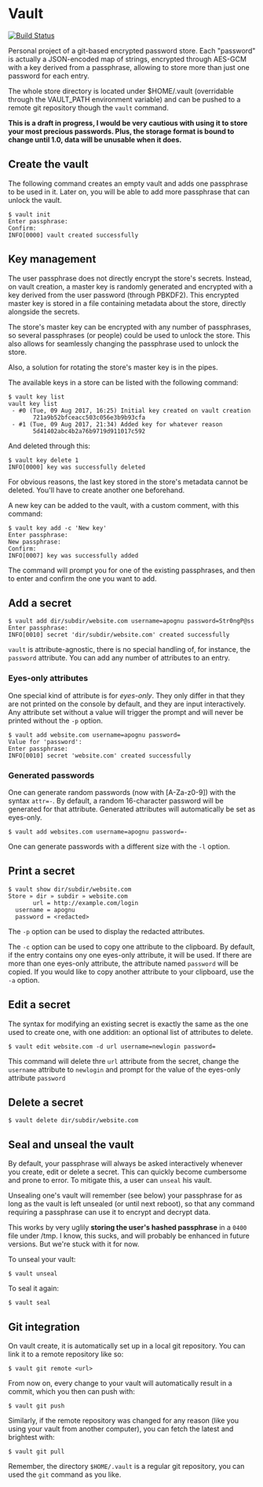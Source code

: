 # Vault

[![Build Status](https://travis-ci.org/apognu/vault.svg?branch=master)](https://travis-ci.org/apognu/vault)

Personal project of a git-based encrypted password store. Each "password" is actually a JSON-encoded map of strings, encrypted through AES-GCM with a key derived from a passphrase, allowing to store more than just one password for each entry.

The whole store directory is located under $HOME/.vault (overridable through the VAULT_PATH environment variable) and can be pushed to a remote git repository though the ```vault``` command.

**This is a draft in progress, I would be very cautious with using it to store your most precious passwords. Plus, the storage format is bound to change until 1.0, data will be unusable when it does.**

## Create the vault

The following command creates an empty vault and adds one passphrase to be used in it. Later on, you will be able to add more passphrase that can unlock the vault.

```
$ vault init
Enter passphrase:
Confirm:
INFO[0000] vault created successfully
```

## Key management

The user passphrase does not directly encrypt the store's secrets. Instead, on vault creation, a master key is randomly generated and encrypted with a key derived from the user password (through PBKDF2). This encrypted master key is stored in a file containing metadata about the store, directly alongside the secrets.

The store's master key can be encrypted with any number of passphrases, so several passphrases (or people) could be used to unlock the store. This also allows for seamlessly changing the passphrase used to unlock the store.

Also, a solution for rotating the store's master key is in the pipes.

The available keys in a store can be listed with the following command:

```
$ vault key list
vault key list
 - #0 (Tue, 09 Aug 2017, 16:25) Initial key created on vault creation
       721a9b52bfceacc503c056e3b9b93cfa
 - #1 (Tue, 09 Aug 2017, 21:34) Added key for whatever reason
       5d41402abc4b2a76b9719d911017c592
```

And deleted through this:

```
$ vault key delete 1
INFO[0000] key was successfully deleted
```

For obvious reasons, the last key stored in the store's metadata cannot be deleted. You'll have to create another one beforehand.

A new key can be added to the vault, with a custom comment, with this command:

```
$ vault key add -c 'New key'
Enter passphrase: 
New passphrase: 
Confirm: 
INFO[0007] key was successfully added
```

The command will prompt you for one of the existing passphrases, and then to enter and confirm the one you want to add.

## Add a secret

```
$ vault add dir/subdir/website.com username=apognu password=Str0ngP@ss
Enter passphrase:
INFO[0010] secret 'dir/subdir/website.com' created successfully
```

```vault``` is attribute-agnostic, there is no special handling of, for instance, the ```password``` attribute. You can add any number of attributes to an entry.

### Eyes-only attributes

One special kind of attribute is for _eyes-only_. They only differ in that they are not printed on the console by default, and they are input interactively. Any attribute set without a value will trigger the prompt and will never be printed without the ```-p``` option.

```
$ vault add website.com username=apognu password=
Value for 'password':
Enter passphrase:
INFO[0010] secret 'website.com' created successfully
```

### Generated passwords

One can generate random passwords (now with [A-Za-z0-9]) with the syntax ```attr=-```. By default, a random 16-character password will be generated for that attribute. Generated attributes will automatically be set as eyes-only.

```
$ vault add websites.com username=apognu password=-
```

One can generate passwords with a different size with the ```-l``` option.

## Print a secret

```
$ vault show dir/subdir/website.com
Store » dir » subdir » website.com
       url = http://example.com/login
  username = apognu
  password = <redacted>
```

The ```-p``` option can be used to display the redacted attributes.

The ```-c``` option can be used to copy one attribute to the clipboard. By default, if the entry contains ony one eyes-only attribute, it will be used. If there are more than one eyes-only attribute, the attribute named ```password``` will be copied. If you would like to copy another attribute to your clipboard, use the ```-a``` option.

## Edit a secret

The syntax for modifying an existing secret is exactly the same as the one used to create one, with one addition: an optional list of attributes to delete.

```
$ vault edit website.com -d url username=newlogin password=
```

This command will delete thre ```url``` attribute from the secret, change the ```username``` attribute to ```newlogin``` and prompt for the value of the eyes-only attribute ```password```

## Delete a secret

```
$ vault delete dir/subdir/website.com
```

## Seal and unseal the vault

By default, your passphrase will always be asked interactively whenever you create, edit or delete a secret. This can quickly become cumbersome and prone to error. To mitigate this, a user can ```unseal``` his vault.

Unsealing one's vault will remember (see below) your passphrase for as long as the vault is left unsealed (or until next reboot), so that any command requiring a passphrase can use it to encrypt and decrypt data.

This works by very uglily **storing the user's hashed passphrase** in a ```0400``` file under /tmp. I know, this sucks, and will probably be enhanced in future versions. But we're stuck with it for now.

To unseal your vault:

```
$ vault unseal
```

To seal it again:

```
$ vault seal
```

## Git integration

On vault create, it is automatically set up in a local git repository. You can link it to a remote repository like so:

```
$ vault git remote <url>
```

From now on, every change to your vault will automatically result in a commit, which you then can push with:

```
$ vault git push
```

Similarly, if the remote repository was changed for any reason (like you using your vault from another computer), you can fetch the latest and brightest with:

```
$ vault git pull
```

Remember, the directory ```$HOME/.vault``` is a regular git repository, you can used the ```git``` command as you like.
